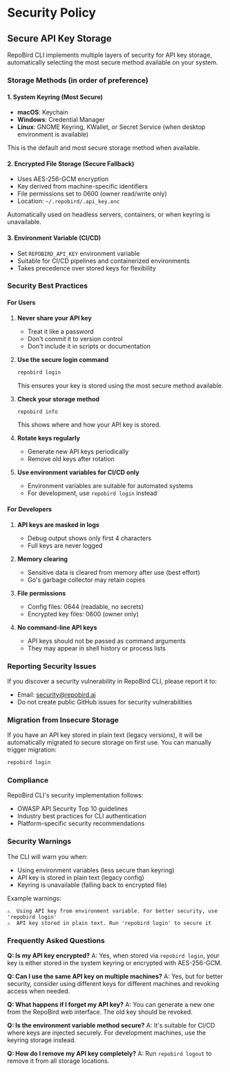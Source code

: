 # Security Policy

## Secure API Key Storage

RepoBird CLI implements multiple layers of security for API key storage, automatically selecting the most secure method available on your system.

### Storage Methods (in order of preference)

#### 1. System Keyring (Most Secure)
- **macOS**: Keychain
- **Windows**: Credential Manager  
- **Linux**: GNOME Keyring, KWallet, or Secret Service (when desktop environment is available)

This is the default and most secure storage method when available.

#### 2. Encrypted File Storage (Secure Fallback)
- Uses AES-256-GCM encryption
- Key derived from machine-specific identifiers
- File permissions set to 0600 (owner read/write only)
- Location: `~/.repobird/.api_key.enc`

Automatically used on headless servers, containers, or when keyring is unavailable.

#### 3. Environment Variable (CI/CD)
- Set `REPOBIRD_API_KEY` environment variable
- Suitable for CI/CD pipelines and containerized environments
- Takes precedence over stored keys for flexibility

### Security Best Practices

#### For Users

1. **Never share your API key**
   - Treat it like a password
   - Don't commit it to version control
   - Don't include it in scripts or documentation

2. **Use the secure login command**
   ```bash
   repobird login
   ```
   This ensures your key is stored using the most secure method available.

3. **Check your storage method**
   ```bash
   repobird info
   ```
   This shows where and how your API key is stored.

4. **Rotate keys regularly**
   - Generate new API keys periodically
   - Remove old keys after rotation

5. **Use environment variables for CI/CD only**
   - Environment variables are suitable for automated systems
   - For development, use `repobird login` instead

#### For Developers

1. **API keys are masked in logs**
   - Debug output shows only first 4 characters
   - Full keys are never logged

2. **Memory clearing**
   - Sensitive data is cleared from memory after use (best effort)
   - Go's garbage collector may retain copies

3. **File permissions**
   - Config files: 0644 (readable, no secrets)
   - Encrypted key files: 0600 (owner only)

4. **No command-line API keys**
   - API keys should not be passed as command arguments
   - They may appear in shell history or process lists

### Reporting Security Issues

If you discover a security vulnerability in RepoBird CLI, please report it to:
- Email: security@repobird.ai
- Do not create public GitHub issues for security vulnerabilities

### Migration from Insecure Storage

If you have an API key stored in plain text (legacy versions), it will be automatically migrated to secure storage on first use. You can manually trigger migration:

```bash
repobird login
```

### Compliance

RepoBird CLI's security implementation follows:
- OWASP API Security Top 10 guidelines
- Industry best practices for CLI authentication
- Platform-specific security recommendations

### Security Warnings

The CLI will warn you when:
- Using environment variables (less secure than keyring)
- API key is stored in plain text (legacy config)
- Keyring is unavailable (falling back to encrypted file)

Example warnings:
```
⚠️  Using API key from environment variable. For better security, use 'repobird login'
⚠️  API key stored in plain text. Run 'repobird login' to secure it
```

### Frequently Asked Questions

**Q: Is my API key encrypted?**
A: Yes, when stored via `repobird login`, your key is either stored in the system keyring or encrypted with AES-256-GCM.

**Q: Can I use the same API key on multiple machines?**
A: Yes, but for better security, consider using different keys for different machines and revoking access when needed.

**Q: What happens if I forget my API key?**
A: You can generate a new one from the RepoBird web interface. The old key should be revoked.

**Q: Is the environment variable method secure?**
A: It's suitable for CI/CD where keys are injected securely. For development machines, use the keyring storage instead.

**Q: How do I remove my API key completely?**
A: Run `repobird logout` to remove it from all storage locations.